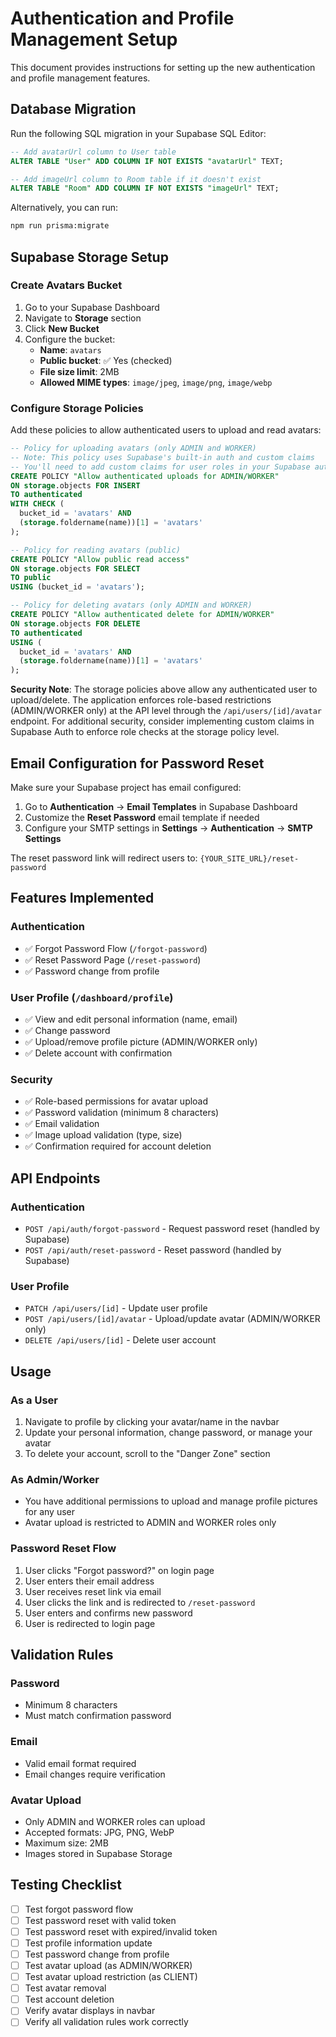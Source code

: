 # Authentication and Profile Management Setup

This document provides instructions for setting up the new authentication and profile management features.

## Database Migration

Run the following SQL migration in your Supabase SQL Editor:

```sql
-- Add avatarUrl column to User table
ALTER TABLE "User" ADD COLUMN IF NOT EXISTS "avatarUrl" TEXT;

-- Add imageUrl column to Room table if it doesn't exist
ALTER TABLE "Room" ADD COLUMN IF NOT EXISTS "imageUrl" TEXT;
```

Alternatively, you can run:
```bash
npm run prisma:migrate
```

## Supabase Storage Setup

### Create Avatars Bucket

1. Go to your Supabase Dashboard
2. Navigate to **Storage** section
3. Click **New Bucket**
4. Configure the bucket:
   - **Name**: `avatars`
   - **Public bucket**: ✅ Yes (checked)
   - **File size limit**: 2MB
   - **Allowed MIME types**: `image/jpeg`, `image/png`, `image/webp`

### Configure Storage Policies

Add these policies to allow authenticated users to upload and read avatars:

```sql
-- Policy for uploading avatars (only ADMIN and WORKER)
-- Note: This policy uses Supabase's built-in auth and custom claims
-- You'll need to add custom claims for user roles in your Supabase auth setup
CREATE POLICY "Allow authenticated uploads for ADMIN/WORKER"
ON storage.objects FOR INSERT
TO authenticated
WITH CHECK (
  bucket_id = 'avatars' AND
  (storage.foldername(name))[1] = 'avatars'
);

-- Policy for reading avatars (public)
CREATE POLICY "Allow public read access"
ON storage.objects FOR SELECT
TO public
USING (bucket_id = 'avatars');

-- Policy for deleting avatars (only ADMIN and WORKER)
CREATE POLICY "Allow authenticated delete for ADMIN/WORKER"
ON storage.objects FOR DELETE
TO authenticated
USING (
  bucket_id = 'avatars' AND
  (storage.foldername(name))[1] = 'avatars'
);
```

**Security Note**: The storage policies above allow any authenticated user to upload/delete. The application enforces role-based restrictions (ADMIN/WORKER only) at the API level through the `/api/users/[id]/avatar` endpoint. For additional security, consider implementing custom claims in Supabase Auth to enforce role checks at the storage policy level.

## Email Configuration for Password Reset

Make sure your Supabase project has email configured:

1. Go to **Authentication** → **Email Templates** in Supabase Dashboard
2. Customize the **Reset Password** email template if needed
3. Configure your SMTP settings in **Settings** → **Authentication** → **SMTP Settings**

The reset password link will redirect users to: `{YOUR_SITE_URL}/reset-password`

## Features Implemented

### Authentication
- ✅ Forgot Password Flow (`/forgot-password`)
- ✅ Reset Password Page (`/reset-password`)
- ✅ Password change from profile

### User Profile (`/dashboard/profile`)
- ✅ View and edit personal information (name, email)
- ✅ Change password
- ✅ Upload/remove profile picture (ADMIN/WORKER only)
- ✅ Delete account with confirmation

### Security
- ✅ Role-based permissions for avatar upload
- ✅ Password validation (minimum 8 characters)
- ✅ Email validation
- ✅ Image upload validation (type, size)
- ✅ Confirmation required for account deletion

## API Endpoints

### Authentication
- `POST /api/auth/forgot-password` - Request password reset (handled by Supabase)
- `POST /api/auth/reset-password` - Reset password (handled by Supabase)

### User Profile
- `PATCH /api/users/[id]` - Update user profile
- `POST /api/users/[id]/avatar` - Upload/update avatar (ADMIN/WORKER only)
- `DELETE /api/users/[id]` - Delete user account

## Usage

### As a User
1. Navigate to profile by clicking your avatar/name in the navbar
2. Update your personal information, change password, or manage your avatar
3. To delete your account, scroll to the "Danger Zone" section

### As Admin/Worker
- You have additional permissions to upload and manage profile pictures for any user
- Avatar upload is restricted to ADMIN and WORKER roles only

### Password Reset Flow
1. User clicks "Forgot password?" on login page
2. User enters their email address
3. User receives reset link via email
4. User clicks the link and is redirected to `/reset-password`
5. User enters and confirms new password
6. User is redirected to login page

## Validation Rules

### Password
- Minimum 8 characters
- Must match confirmation password

### Email
- Valid email format required
- Email changes require verification

### Avatar Upload
- Only ADMIN and WORKER roles can upload
- Accepted formats: JPG, PNG, WebP
- Maximum size: 2MB
- Images stored in Supabase Storage

## Testing Checklist

- [ ] Test forgot password flow
- [ ] Test password reset with valid token
- [ ] Test password reset with expired/invalid token
- [ ] Test profile information update
- [ ] Test password change from profile
- [ ] Test avatar upload (as ADMIN/WORKER)
- [ ] Test avatar upload restriction (as CLIENT)
- [ ] Test avatar removal
- [ ] Test account deletion
- [ ] Verify avatar displays in navbar
- [ ] Verify all validation rules work correctly
